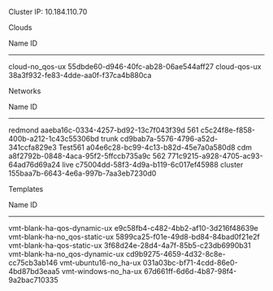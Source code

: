 Cluster IP: 10.184.110.70

Clouds

Name            ID
----            --
cloud-no_qos-ux 55dbde60-d946-40fc-ab28-06ae544aff27
cloud-qos-ux    38a3f932-fe83-4dde-aa0f-f37ca4b880ca

Networks

Name    ID
----    --
redmond aaeba16c-0334-4257-bd92-13c7f043f39d
561     c5c24f8e-f858-400b-a212-1c43c55306bd
trunk   cd9bab7a-5576-4796-a52d-341ccfa829e3
Test561 a04e6c28-bc99-4c13-b82d-45e7a0a580d8
cdm     a8f2792b-0848-4aca-95f2-5ffccb735a9c
562     771c9215-a928-4705-ac93-64ad76d69a24
live    c75004dd-58f3-4d9a-b119-6c017ef45988
cluster 155baa7b-6643-4e6a-997b-7aa3eb7230d0

Templates

Name                           ID
----                           --

vmt-blank-ha-qos-dynamic-ux    e9c58fb4-c482-4bb2-af10-3d216f48639e
vmt-blank-ha-no_qos-static-ux  5899ca25-f01e-49d8-bd84-84bad0f21e2f
vmt-blank-ha-qos-static-ux     3f68d24e-28d4-4a7f-85b5-c23db6990b31
vmt-blank-ha-no_qos-dynamic-ux cd9b9275-4659-4d32-8c8e-cc75cb3ab146
vmt-ubuntu16-no_ha-ux          031a03bc-bf71-4cdd-86e0-4bd87bd3eaa5
vmt-windows-no_ha-ux           67d661ff-6d6d-4b87-98f4-9a2bac710335

